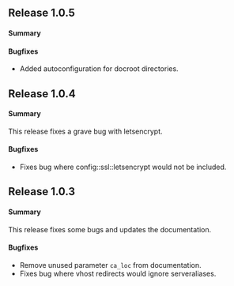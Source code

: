 ## Release 1.0.5

#### Summary


#### Bugfixes
- Added autoconfiguration for docroot directories.


## Release 1.0.4

#### Summary
This release fixes a grave bug with letsencrypt.

#### Bugfixes
- Fixes bug where config::ssl::letsencrypt would not be included.


## Release 1.0.3

#### Summary
This release fixes some bugs and updates the documentation.

#### Bugfixes
- Remove unused parameter `ca_loc` from documentation.
- Fixes bug where vhost redirects would ignore serveraliases.
